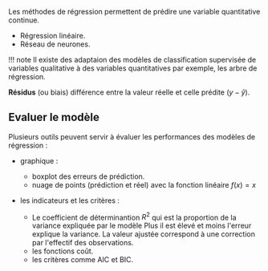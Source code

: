 Les méthodes de régression permettent de prédire une variable quantitative continue.

* Régression linéaire.
* Réseau de neurones.

!!! note
	Il existe des adaptaion des modèles de classification supervisée de variables qualitative à des variables quantitatives par exemple, les arbre de régression.

__Résidus__ (ou biais) différence entre la valeur réelle et celle prédite ($y - \hat{y}$).

## Evaluer le modèle

Plusieurs outils peuvent servir à évaluer les performances des modèles de régression :

* graphique :

	* boxplot des erreurs de prédiction.
	* nuage de points (prédiction et réel) avec la fonction linéaire $f(x) = x$

* les indicateurs et les critères :

	* Le coefficient de déterminantion $R^2$ qui est la proportion de la variance expliquée par le modèle Plus il est élevé et moins l'erreur explique la variance. La valeur ajustée correspond à une correction par l'effectif des observations.
	* les fonctions coût.
	* les critères comme AIC et BIC.